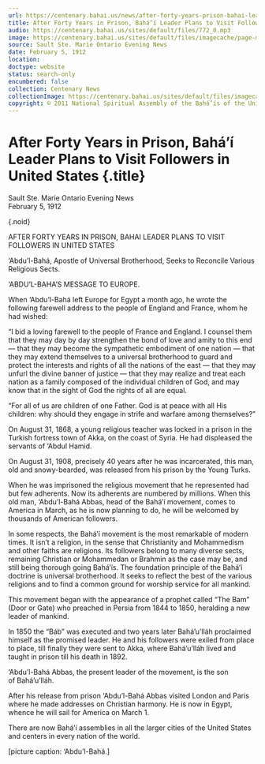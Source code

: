 ```yaml
---
url: https://centenary.bahai.us/news/after-forty-years-prison-bahai-leader-plans-visit-followers-united-states-0
title: After Forty Years in Prison, Bahá’í Leader Plans to Visit Followers in United States
audio: https://centenary.bahai.us/sites/default/files/772_0.mp3
image: https://centenary.bahai.us/sites/default/files/imagecache/page-main-image/images/press_clippings/02-05-1912%2C%28Salult_Ste._Marie_Ontario%29_Evening_News%2C_After_40_Years_in_Prison_Bahai_Leader_Plans_to_Visit_Followers_in_United_States.png
source: Sault Ste. Marie Ontario Evening News
date: February 5, 1912
location: 
doctype: website
status: search-only
encumbered: false
collection: Centenary News
collectionImage: https://centenary.bahai.us/sites/default/files/imagecache/theme-image/main_image/abdulbaha-overview-small_0.jpg
copyright: © 2011 National Spiritual Assembly of the Bahá’ís of the United States
---
```



# After Forty Years in Prison, Bahá’í Leader Plans to Visit Followers in United States {.title}

Sault Ste. Marie Ontario Evening News  
February 5, 1912  

{.noid}  



AFTER FORTY YEARS IN PRISON, BAHAI LEADER PLANS TO VISIT FOLLOWERS IN UNITED STATES

‘Abdu’l-Bahá, Apostle of Universal Brotherhood, Seeks to Reconcile Various Religious Sects.

‘ABDU’L-BAHA’S MESSAGE TO EUROPE.

When ‘Abdu’l-Bahá left Europe for Egypt a month ago, he wrote the following farewell address to the people of England and France, whom he had wished:

“I bid a loving farewell to the people of France and England. I counsel them that they may day by day strengthen the bond of love and amity to this end — that they may become the sympathetic embodiment of one nation — that they may extend themselves to a universal brotherhood to guard and protect the interests and rights of all the nations of the east — that they may unfurl the divine banner of justice — that they may realize and treat each nation as a family composed of the individual children of God, and may know that in the sight of God the rights of all are equal.

“For all of us are children of one Father. God is at peace with all His children: why should they engage in strife and warfare among themselves?”

On August 31, 1868, a young religious teacher was locked in a prison in the Turkish fortress town of Akka, on the coast of Syria. He had displeased the servants of ‘Abdul Hamid.

On August 31, 1908, precisely 40 years after he was incarcerated, this man, old and snowy-bearded, was released from his prison by the Young Turks.

When he was imprisoned the religious movement that he represented had but few adherents. Now its adherents are numbered by millions. When this old man, ‘Abdu’l-Bahá Abbas, head of the Bahá’í movement, comes to America in March, as he is now planning to do, he will be welcomed by thousands of American followers.

In some respects, the Bahá’í movement is the most remarkable of modern times. It isn’t a religion, in the sense that Christianity and Mohammedism and other faiths are religions. Its followers belong to many diverse sects, remaining Christian or Mohammedan or Brahmin as the case may be, and still being thorough going Bahá’ís. The foundation principle of the Bahá’í doctrine is universal brotherhood. It seeks to reflect the best of the various religions and to find a common ground for worship service for all mankind.

This movement began with the appearance of a prophet called “The Bam” (Door or Gate) who preached in Persia from 1844 to 1850, heralding a new leader of mankind.

In 1850 the “Báb” was executed and two years later Bahá’u’lláh proclaimed himself as the promised leader. He and his followers were exiled from place to place, till finally they were sent to Akka, where Bahá’u’lláh lived and taught in prison till his death in 1892.

‘Abdu’l-Bahá Abbas, the present leader of the movement, is the son of Bahá’u’lláh.

After his release from prison ‘Abdu’l-Bahá Abbas visited London and Paris where he made addresses on Christian harmony. He is now in Egypt, whence he will sail for America on March 1.

There are now Bahá’í assemblies in all the larger cities of the United States and centers in every nation of the world.

\[picture caption: ‘Abdu’l-Bahá.\]